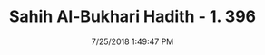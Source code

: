 ---
title        : "Sahih Al-Bukhari Hadith - 1. 396"
date         : 7/25/2018 1:49:47 PM
draft        : false
type         : "hadith"
layout       : "hadith"
BookCode     : "SHB"
VolumeNumber : "1"
HadithNumber : "396"
categories  :  ["Prayer-Praying while not facing the Qibla"]
tags  :  ["Anas"]
---
